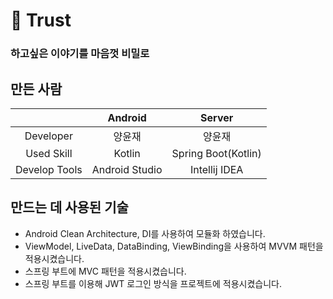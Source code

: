# 💬 Trust
### 하고싶은 이야기를 마음껏 비밀로

## 만든 사람
|                      | Android          | Server            |
|:--------------------:|:---------------:|:------------------:|
| Developer            | 양윤재 | 양윤재 |
| Used Skill        | Kotlin                  | Spring Boot(Kotlin)  |
| Develop Tools        | Android Studio          | Intellij IDEA | 

## 만드는 데 사용된 기술
* Android Clean Architecture, DI를 사용하여 모듈화 하였습니다.
* ViewModel, LiveData, DataBinding, ViewBinding을 사용하여 MVVM 패턴을 적용시켰습니다.
* 스프링 부트에 MVC 패턴을 적용시켰습니다.
* 스프링 부트를 이용해 JWT 로그인 방식을 프로젝트에 적용시켰습니다.
